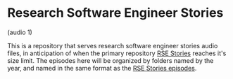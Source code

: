 # Research Software Engineer Stories

(audio 1)

This is a repository that serves research software engineer stories audio files,
in anticipation of when the primary repository [RSE Stories](https://github.com/USRSE/rse-stories)
reaches it's size limit. The episodes here will be organized by folders named
by the year, and named in the same format as the [RSE Stories episodes](https://github.com/USRSE/rse-stories/tree/master/assets/episodes).
